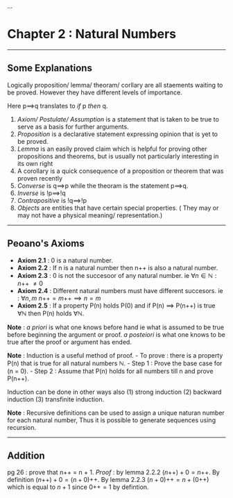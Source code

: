 <head>
       ...
       <script type="text/x-mathjax-config"> MathJax.Hub.Config({ TeX: { equationNumbers: { autoNumber: "all" } } }); </script>
       <script type="text/x-mathjax-config">
         MathJax.Hub.Config({
           tex2jax: {
             inlineMath: [ ['$','$'], ["\\(","\\)"] ],
             processEscapes: true
           }
         });
       </script>
       <script src="https://cdn.mathjax.org/mathjax/latest/MathJax.js?config=TeX-AMS-MML_HTMLorMML" type="text/javascript"></script>
</head>
 
# Chapter 2 : Natural Numbers

***

## Some Explanations

Logically proposition/ lemma/ theoram/ corllary are all staements waiting to be proved. However they have different levels of importance.

Here p$\implies$q translates to *if* p *then* q.

1. *Axiom/ Postulate/ Assumption* is a statement that is taken to be true to serve as a basis for further arguments.
2. *Proposition* is a declarative statement expressing opinion that is yet to be proved.
3. *Lemma*  is an easily proved claim which is helpful for proving other propositions and theorems, but is usually not particularly interesting in its own right
4. A corollary is a quick consequence of a proposition or theorem that was proven recently
5. *Converse* is q$\implies$p while the theoram is the statement p$\implies$q.
6. *Inverse* is !p$\implies$!q
7. *Contrapositive* is !q$\implies$!p
8. *Objects* are entities that have certain special properties. ( They may or may not have a physical meaning/ representation.)

***

## Peoano's Axioms

- **Axiom 2.1** : 0 is a natural number.
- **Axiom 2.2** : If n is a natural number then n++ is also a  natural number.
- **Axiom 2.3** : 0 is not the succesoor of any natural number. ie $\forall n \in \mathbb{N} : n$++ $\not ={0}$
- **Axiom 2.4** : Different natural numbers must have different succesors. ie : $\forall n,m \text{ }  n\text{++} = m\text{++} \implies n = m$
- **Axiom 2.5** : If a property P(n) holds P(0) and if P(n) $\implies$ P(n++) is true $\forall\mathbb{N}$ then P(n) holds $\forall\mathbb{N}$.


**Note** : *a priori* is what one knows before hand ie what is assumed to be true before beginning the argument or proof. *a posteiori* is what one knows to be true after the proof or argument has ended.

**Note** : Induction is a useful method of proof. 
    - To prove : there is a property P(n) that is true for all natural numbers $\mathbb{N}$.
    - Step 1 : Prove the base case for (n = 0).
    - Step 2 : Assume that P(n) holds for all numbers till n and prove P(n++).
  
  Induction can be done in other ways also (1) strong induction (2) backward induction (3) transfinite induction.

**Note** : Recursive definitions can be used to assign a unique naturan number for each natural number, Thus it is possible to generate sequences using recursion.

***
## Addition

pg 26 : prove that n++ = n + 1.
*Proof* : by lemma 2.2.2 $(n\text{++}) + 0 = n\text{++}$. By definition $(n\text{++}) + 0 = (n+0)\text{++}$. By lemma 2.2.3 $(n+0)\text{++} = n + (0\text{++})$ which is equal to $n+1$ since $0\text{++} = 1$ by defintion.